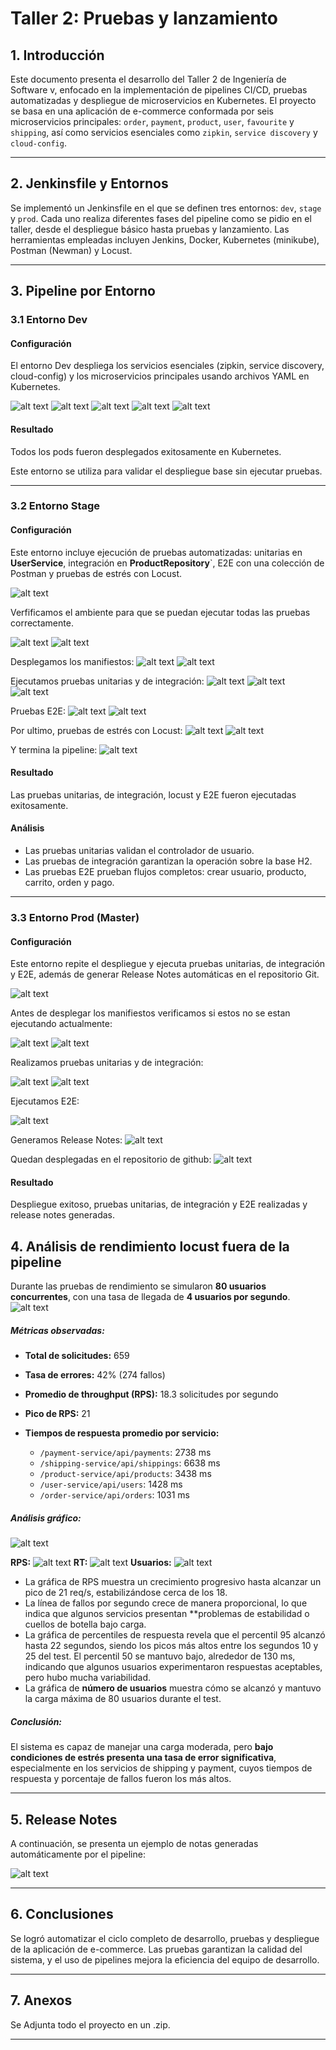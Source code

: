 
# Taller 2: Pruebas y lanzamiento

## 1. Introducción

Este documento presenta el desarrollo del Taller 2 de Ingeniería de Software v, enfocado en la implementación de pipelines CI/CD, pruebas automatizadas y despliegue de microservicios en Kubernetes. El proyecto se basa en una aplicación de e-commerce conformada por seis microservicios principales: `order`, `payment`, `product`, `user`, `favourite` y `shipping`, así como servicios esenciales como `zipkin`, `service discovery` y `cloud-config`.

---

## 2. Jenkinsfile y Entornos

Se implementó un Jenkinsfile en el que se definen tres entornos: `dev`, `stage` y `prod`. Cada uno realiza diferentes fases del pipeline como se pidio en el taller, desde el despliegue básico hasta pruebas y lanzamiento. Las herramientas empleadas incluyen Jenkins, Docker, Kubernetes (minikube), Postman (Newman) y Locust.

---

## 3. Pipeline por Entorno

### 3.1 Entorno Dev

#### Configuración

El entorno Dev despliega los servicios esenciales (zipkin, service discovery, cloud-config) y los microservicios principales usando archivos YAML en Kubernetes.

![alt text](image.png)
![alt text](image-1.png)
![alt text](image-2.png)
![alt text](image-3.png)
![alt text](image-4.png)

#### Resultado

Todos los pods fueron desplegados exitosamente en Kubernetes.

Este entorno se utiliza para validar el despliegue base sin ejecutar pruebas.

---

### 3.2 Entorno Stage

#### Configuración

Este entorno incluye ejecución de pruebas automatizadas: unitarias en **UserService**, integración en **ProductRepository**`, E2E con una colección de Postman y pruebas de estrés con Locust.

![alt text](image-5.png)

Verfificamos el ambiente para que se puedan ejecutar todas las pruebas correctamente.

![alt text](image-6.png)
![alt text](image-7.png)

Desplegamos los manifiestos:
![alt text](image-8.png)
![alt text](image-9.png)

Ejecutamos pruebas unitarias y de integración:
![alt text](image-10.png)
![alt text](image-11.png)
![alt text](image-12.png)

Pruebas E2E:
![alt text](image-13.png)
![alt text](image-14.png)

Por ultimo, pruebas de estrés con Locust:
![alt text](image-15.png)
![alt text](image-16.png)

Y termina la pipeline:
![alt text](image-17.png)

#### Resultado

Las pruebas unitarias, de integración, locust y E2E fueron ejecutadas exitosamente.

#### Análisis

* Las pruebas unitarias validan el controlador de usuario.
* Las pruebas de integración garantizan la operación sobre la base H2.
* Las pruebas E2E prueban flujos completos: crear usuario, producto, carrito, orden y pago.

---

### 3.3 Entorno Prod (Master)

#### Configuración

Este entorno repite el despliegue y ejecuta pruebas unitarias, de integración y E2E, además de generar Release Notes automáticas en el repositorio Git.

![alt text](image-18.png)

Antes de desplegar los manifiestos verificamos si estos no se estan ejecutando actualmente:

![alt text](image-19.png)
![alt text](image-20.png)

Realizamos pruebas unitarias y de integración:

![alt text](image-21.png)
![alt text](image-22.png)

Ejecutamos E2E:

![alt text](image-23.png)

Generamos Release Notes:
![alt text](image-24.png)

Quedan desplegadas en el repositorio de github:
![alt text](image-25.png)


#### Resultado

Despliegue exitoso, pruebas unitarias, de integración y E2E realizadas y release notes generadas.

## 4. Análisis de rendimiento locust fuera de la pipeline

Durante las pruebas de rendimiento se simularon **80 usuarios concurrentes**, con una tasa de llegada de **4 usuarios por segundo**.
![alt text](image-30.png)

##### Métricas observadas:

* **Total de solicitudes:** 659
* **Tasa de errores:** 42% (274 fallos)
* **Promedio de throughput (RPS):** 18.3 solicitudes por segundo
* **Pico de RPS:** 21
* **Tiempos de respuesta promedio por servicio:**

  * `/payment-service/api/payments`: 2738 ms
  * `/shipping-service/api/shippings`: 6638 ms
  * `/product-service/api/products`: 3438 ms
  * `/user-service/api/users`: 1428 ms
  * `/order-service/api/orders`: 1031 ms

##### Análisis gráfico:

![alt text](image-26.png)

**RPS:**
![alt text](image-27.png)
**RT:**
![alt text](image-28.png)
**Usuarios:**
![alt text](image-29.png)

* La gráfica de RPS muestra un crecimiento progresivo hasta alcanzar un pico de 21 req/s, estabilizándose cerca de los 18.
* La línea de fallos por segundo crece de manera proporcional, lo que indica que algunos servicios presentan **problemas de estabilidad o cuellos de botella bajo carga.
* La gráfica de percentiles de respuesta revela que el percentil 95 alcanzó hasta 22 segundos, siendo los picos más altos entre los segundos 10 y 25 del test. El percentil 50 se mantuvo bajo, alrededor de 130 ms, indicando que algunos usuarios experimentaron respuestas aceptables, pero hubo mucha variabilidad.
* La gráfica de **número de usuarios** muestra cómo se alcanzó y mantuvo la carga máxima de 80 usuarios durante el test.

##### Conclusión:

El sistema es capaz de manejar una carga moderada, pero **bajo condiciones de estrés presenta una tasa de error significativa**, especialmente en los servicios de shipping y payment, cuyos tiempos de respuesta y porcentaje de fallos fueron los más altos.

---

## 5. Release Notes

A continuación, se presenta un ejemplo de notas generadas automáticamente por el pipeline:

![alt text](image-31.png)

---

## 6. Conclusiones

Se logró automatizar el ciclo completo de desarrollo, pruebas y despliegue de la aplicación de e-commerce. Las pruebas garantizan la calidad del sistema, y el uso de pipelines mejora la eficiencia del equipo de desarrollo.

---

## 7. Anexos

Se Adjunta todo el proyecto en un .zip.

---